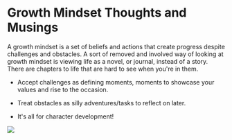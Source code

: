 # Growth Mindset Thoughts and Musings

A growth mindset is a set of beliefs and actions that create progress despite challenges and obstacles. A sort of removed and involved way of looking at growth mindset is viewing life as a novel, or journal, instead of a story. There are chapters to life that are hard to see when you're in them. 

- Accept challenges as defining moments, moments to showcase your values and rise to the occasion.

- Treat obstacles as silly adventures/tasks to reflect on later.

- It's all for character development!

<img src="./Naruto_Growth_Mindset_Inspiration">
